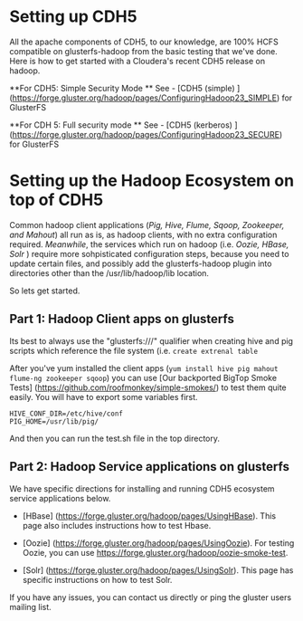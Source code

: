 # Setting up CDH5 #

All the apache components of CDH5, to our knowledge, are 100% HCFS compatible on glusterfs-hadoop from the basic testing that we've done.  Here is how to get started with a Cloudera's recent CDH5 release on hadoop.

**For CDH5: Simple Security Mode ** 
See - [CDH5 (simple) ] (https://forge.gluster.org/hadoop/pages/ConfiguringHadoop23_SIMPLE) for GlusterFS

**For CDH 5: Full security mode ** 
See - [CDH5 (kerberos) ] (https://forge.gluster.org/hadoop/pages/ConfiguringHadoop23_SECURE) for GlusterFS

# Setting up the Hadoop Ecosystem on top of CDH5 #

Common hadoop client applications (*Pig, Hive, Flume, Sqoop, Zookeeper, and Mahout*) all run as is, as hadoop clients, with no extra configuration required.  *Meanwhile*, the services which run on hadoop (i.e. *Oozie, HBase, Solr*  ) require more sohpisticated configuration steps, because you need to update certain files, and possibly add the glusterfs-hadoop plugin into directories other than the /usr/lib/hadoop/lib location.  

So lets get started.  

## Part 1: Hadoop Client apps on glusterfs ##

Its best to always use the "glusterfs:///" qualifier when creating hive and pig scripts which reference the file system (i.e. `create extrenal table `

After you've yum installed the client apps (`yum install hive pig mahout flume-ng zookeeper sqoop`) you can use [Our backported BigTop Smoke Tests] (https://github.com/roofmonkey/simple-smokes/) to test them quite easily.  You will have to export some variables first.

```
HIVE_CONF_DIR=/etc/hive/conf
PIG_HOME=/usr/lib/pig/
```
And then you can run the test.sh file in the top directory.

## Part 2: Hadoop Service applications on glusterfs ##

We have specific directions for installing and running CDH5 ecosystem service applications below.

* [HBase] (https://forge.gluster.org/hadoop/pages/UsingHBase). This page also includes instructions how to test Hbase.

* [Oozie] (https://forge.gluster.org/hadoop/pages/UsingOozie).  For testing Oozie, you can use https://forge.gluster.org/hadoop/oozie-smoke-test.

* [Solr] (https://forge.gluster.org/hadoop/pages/UsingSolr).  This page has specific instructions on how to test Solr. 

If you have any issues, you can contact us directly or ping the gluster users mailing list.   